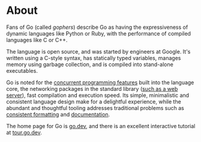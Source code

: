 # About

Fans of Go (called *gophers*) describe Go as having the expressiveness of dynamic languages like Python or Ruby, with the performance of compiled languages like C or C++.

The language is open source, and was started by engineers at Google.
It's written using a C-style syntax, has statically typed variables, manages memory using garbage collection, and is compiled into stand-alone executables.

Go is noted for the [concurrent programming features](https://golang.org/doc/effective_go.html#concurrency) built into the language core, the networking packages in the standard library ([such as a web server](https://pkg.go.dev/net/http)), fast compilation and execution speed.
Its simple, minimalistic and consistent language design make for a delightful experience, while the abundant and thoughtful tooling addresses traditional problems such as [consistent formatting](https://pkg.go.dev/cmd/gofmt) and [documentation](https://pkg.go.dev/golang.org/x/tools/cmd/godoc).

The home page for Go is [go.dev](https://go.dev/), and there is an excellent interactive tutorial at [tour.go.dev](https://tour.go.dev/).
